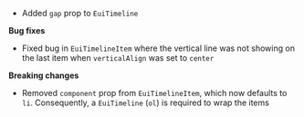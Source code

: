 - Added `gap` prop to `EuiTimeline`

**Bug fixes**

- Fixed bug in `EuiTimelineItem` where the vertical line was not showing on the last item when `verticalAlign` was set to `center`

**Breaking changes**

- Removed `component` prop from `EuiTimelineItem`, which now defaults to `li`. Consequently, a `EuiTimeline` (`ol`) is required to wrap the items